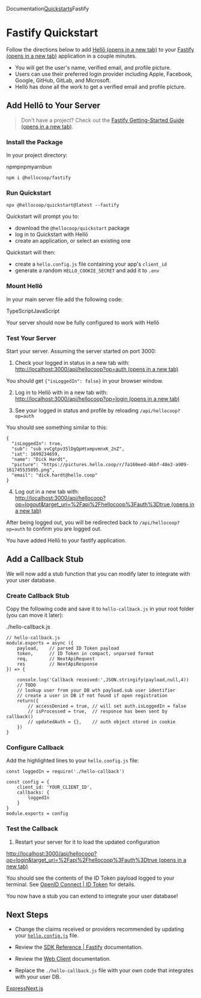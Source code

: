 Documentation[Quickstarts](/docs/quickstarts/)Fastify

# Fastify Quickstart

Follow the directions below to add [Hellō (opens in a new tab)](https://www.hello.coop) to your [Fastify (opens in a new tab)](https://fastify.dev/) application in a couple minutes.

-   You will get the user's name, verified email, and profile picture.
-   Users can use their preferred login provider including Apple, Facebook, Google, GitHub, GitLab, and Microsoft.
-   Hellō has done all the work to get a verified email and profile picture.

## Add Hellō to Your Server[](#add-hellō-to-your-server)

> Don't have a project? Check out the [Fastify Getting-Started Guide (opens in a new tab)](https://fastify.dev/docs/latest/Guides/Getting-Started/).

### Install the Package[](#install-the-package)

In your project directory:

npmpnpmyarnbun

```
npm i @hellocoop/fastify
```

### Run Quickstart[](#run-quickstart)

```
npx @hellocoop/quickstart@latest --fastify
```

Quickstart will prompt you to:

-   download the `@hellocoop/quickstart` package
-   log in to Quickstart with Hellō
-   create an application, or select an existing one

Quickstart will then:

-   create a `hello.config.js` file containing your app's `client_id`
-   generate a random `HELLO_COOKIE_SECRET` and add it to `.env`

### Mount Hellō[](#mount-hellō)

In your main server file add the following code:

TypeScriptJavaScript

Your server should now be fully configured to work with Hellõ

### Test Your Server[](#test-your-server)

Start your server. Assuming the server started on port 3000:

1.  Check your logged in status in a new tab with:  
    [http://localhost:3000/api/hellocoop?op=auth (opens in a new tab)](http://localhost:3000/api/hellocoop?op=auth)

You should get `{"isLoggedIn": false}` in your browser window.

2.  Log in to Hellō with in a new tab with:  
    [http://localhost:3000/api/hellocoop?op=login (opens in a new tab)](http://localhost:3000/api/hellocoop?op=login)
    
3.  See your logged in status and profile by reloading `/api/hellocoop?op=auth`
    

You should see something similar to this:

```
{
  "isLoggedIn": true,
  "sub": "sub_vvCgtpv35lDgQpHtxmpvmnxK_2nZ",
  "iat": 1699234659,
  "name": "Dick Hardt",
  "picture": "https://pictures.hello.coop/r/7a160eed-46bf-48e2-a909-161745535895.png",
  "email": "dick.hardt@hello.coop"
}
```

4.  Log out in a new tab with:  
    [http://localhost:3000/api/hellocoop?op=logout&target_uri=%2Fapi%2Fhellocoop%3Fauth%3Dtrue (opens in a new tab)](http://localhost:3000/api/hellocoop?op=logout&target_uri=%2Fapi%2Fhellocoop%3Fauth%3Dtrue)

After being logged out, you will be redirected back to `/api/hellocoop?op=auth` to confirm you are logged out.

You have added Hellō to your fastify application.

## Add a Callback Stub[](#add-a-callback-stub)

We will now add a stub function that you can modify later to integrate with your user database.

### Create Callback Stub[](#create-callback-stub)

Copy the following code and save it to `hello-callback.js` in your root folder (you can move it later):

./hello-callback.js

```
// hello-callback.js
module.exports = async ({ 
    payload,    // parsed ID Token payload
    token,      // ID Token in compact, unparsed format
    req,        // NextApiRequest
    res         // NextApiResponse
}) => {
 
    console.log('Callback received:',JSON.stringify(payload,null,4))
    // TODO
    // lookup user from your DB wth payload.sub user identifier
    // create a user in DB if not found if open registration
    return({
        // accessDenied = true, // will set auth.isLoggedIn = false
        // isProcessed = true,  // response has been sent by callback()
        // updatedAuth = {},    // auth object stored in cookie
    })
}
```

### Configure Callback[](#configure-callback)

Add the highlighted lines to your `hello.config.js` file:

```
const loggedIn = require('./hello-callback')
 
const config = {
    client_id: 'YOUR_CLIENT_ID',
    callbacks: {
        loggedIn
    }
}
module.exports = config
```

### Test the Callback[](#test-the-callback)

1.  Restart your server for it to load the updated configuration

[http://localhost:3000/api/hellocoop?op=login&target_uri=%2Fapi%2Fhellocoop%3Fauth%3Dtrue (opens in a new tab)](http://localhost:3000/api/hellocoop?op=login&target_uri=%2Fapi%2Fhellocoop%3Fauth%3Dtrue)

You should see the contents of the ID Token payload logged to your terminal. See [OpenID Connect | ID Token](/docs/oidc/token/) for details.

You now have a stub you can extend to integrate your user database!

## Next Steps[](#next-steps)

-   Change the claims received or providers recommended by updating your [`hello.config.js`](/docs/sdks/config/) file.
    
-   Review the [SDK Reference | Fastify](/docs/sdks/fastify/) documentation.
    
-   Review the [Web Client](/docs/apis/web-client/) documentation.
    
-   Replace the `./hello-callback.js` file with your own code that integrates with your user DB.
    

[Express](/docs/quickstarts/express/ "Express")[Next.js](/docs/quickstarts/nextjs/ "Next.js")